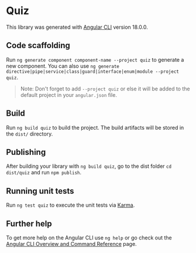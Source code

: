 # Quiz

This library was generated with [Angular CLI](https://github.com/angular/angular-cli) version 18.0.0.

## Code scaffolding

Run `ng generate component component-name --project quiz` to generate a new component. You can also use `ng generate directive|pipe|service|class|guard|interface|enum|module --project quiz`.
> Note: Don't forget to add `--project quiz` or else it will be added to the default project in your `angular.json` file. 

## Build

Run `ng build quiz` to build the project. The build artifacts will be stored in the `dist/` directory.

## Publishing

After building your library with `ng build quiz`, go to the dist folder `cd dist/quiz` and run `npm publish`.

## Running unit tests

Run `ng test quiz` to execute the unit tests via [Karma](https://karma-runner.github.io).

## Further help

To get more help on the Angular CLI use `ng help` or go check out the [Angular CLI Overview and Command Reference](https://angular.dev/tools/cli) page.

